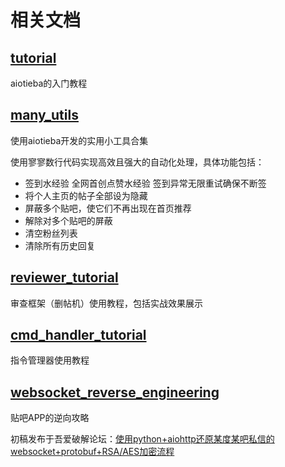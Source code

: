 # 相关文档

## [tutorial](tutorial.md)

aiotieba的入门教程

## [many_utils](many_utils.md)

使用aiotieba开发的实用小工具合集

使用寥寥数行代码实现高效且强大的自动化处理，具体功能包括：

+ 签到水经验 全网首创点赞水经验 签到异常无限重试确保不断签
+ 将个人主页的帖子全部设为隐藏
+ 屏蔽多个贴吧，使它们不再出现在首页推荐
+ 解除对多个贴吧的屏蔽
+ 清空粉丝列表
+ 清除所有历史回复

## [reviewer_tutorial](reviewer_tutorial/reviewer_tutorial.md)

审查框架（删帖机）使用教程，包括实战效果展示

## [cmd_handler_tutorial](cmd_handler_tutorial/cmd_handler_tutorial.md)

指令管理器使用教程

## [websocket_reverse_engineering](websocket_reverse_engineering.md)

贴吧APP的逆向攻略

初稿发布于吾爱破解论坛：[使用python+aiohttp还原某度某吧私信的websocket+protobuf+RSA/AES加密流程](https://www.52pojie.cn/thread-1648818-1-1.html)
